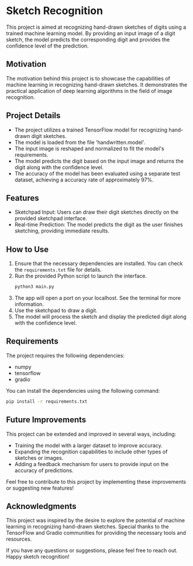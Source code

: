 # Sketch Recognition

This project is aimed at recognizing hand-drawn sketches of digits using a trained machine learning model. By providing an input image of a digit sketch, the model predicts the corresponding digit and provides the confidence level of the prediction.

## Motivation
The motivation behind this project is to showcase the capabilities of machine learning in recognizing hand-drawn sketches. It demonstrates the practical application of deep learning algorithms in the field of image recognition.

## Project Details
- The project utilizes a trained TensorFlow model for recognizing hand-drawn digit sketches.
- The model is loaded from the file 'handwritten.model'.
- The input image is reshaped and normalized to fit the model's requirements.
- The model predicts the digit based on the input image and returns the digit along with the confidence level.
- The accuracy of the model has been evaluated using a separate test dataset, achieving a accuracy rate of approximately 97%.

## Features
- Sketchpad Input: Users can draw their digit sketches directly on the provided sketchpad interface.
- Real-time Prediction: The model predicts the digit as the user finishes sketching, providing immediate results.

## How to Use
1. Ensure that the necessary dependencies are installed. You can check the `requirements.txt` file for details.
2. Run the provided Python script to launch the interface.
    ```BASH
    python3 main.py
    ```
3. The app will open a port on your localhost. See the terminal for more information.
4. Use the sketchpad to draw a digit.
5. The model will process the sketch and display the predicted digit along with the confidence level.

## Requirements
The project requires the following dependencies:
- numpy
- tensorflow
- gradio

You can install the dependencies using the following command:
```BASH
pip install -r requirements.txt
```

## Future Improvements
This project can be extended and improved in several ways, including:
- Training the model with a larger dataset to improve accuracy.
- Expanding the recognition capabilities to include other types of sketches or images.
- Adding a feedback mechanism for users to provide input on the accuracy of predictions.

Feel free to contribute to this project by implementing these improvements or suggesting new features!

## Acknowledgments
This project was inspired by the desire to explore the potential of machine learning in recognizing hand-drawn sketches. Special thanks to the TensorFlow and Gradio communities for providing the necessary tools and resources.

If you have any questions or suggestions, please feel free to reach out. Happy sketch recognition!
